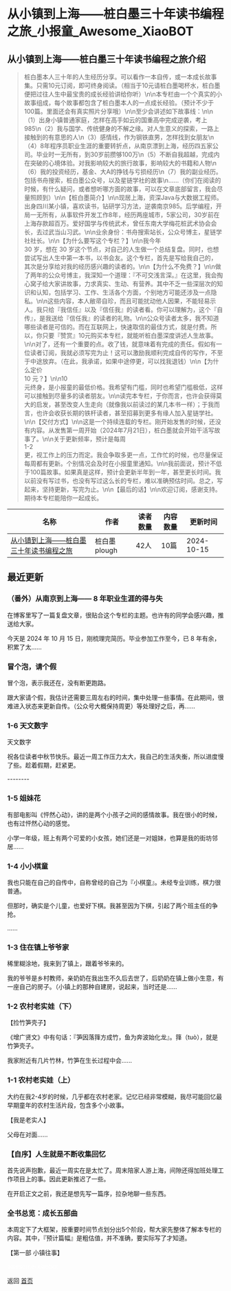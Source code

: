 # 从小镇到上海——桩白墨三十年读书编程之旅_小报童_Awesome_XiaoBOT

## 从小镇到上海——桩白墨三十年读书编程之旅介绍
> 桩白墨本人三十年的人生经历分享。可以看作一本自传，或一本成长故事集。只需10元订阅，即可终身阅读。（相当于10元请桩白墨喝杯水，桩白墨便把过往人生中最宝贵的成长经验讲给你听）\n\n本专栏由一个个真实的小故事组成，每个故事都包含了桩白墨本人的一点成长经验。（预计不少于100篇。里面还会有真实照片分享哦）\n\n至少会讲述如下故事线：\n\n（1）出身小镇普通家庭，怎样在高手如云的国重高中完成逆袭，考上985\n（2）我与国学、传统健身的不解之缘。对人生意义的探索，一路上接触到的有意思的人\n（3）感情线，作为钢铁直男，怎样找到女朋友\n（4）8年程序员职业生涯的重要转折点，从南京漂到上海，经历四五家公司。毕业时一无所有，到30岁前攒够100万\n（5）不断自我超越，完成内在突破的心境体验。对我影响较大的旅行故事，影响较大的书籍和人物\n（6）我的投资经历，基金、大A的挣钱与亏损经历\n（7）我的副业经历。包括书舟搜索，桩白墨公众号，以及星链学社的故事\n……（你们在阅读的时候，有什么疑问，或者想听哪方面的故事，可以在文章底部留言，我会尽量照顾到）\n\n【桩白墨简介】\n\n现居上海，资深Java与大数据工程师。出身四川某小镇，喜欢读书，钻研学习方法，逆袭南京985。后学编程，开局一无所有，从事软件开发工作8年，经历两座城市，5家公司，30岁前在上海存款超百万。爱好国学与传统武术，曾任东南大学梅花桩武术协会会长，去过武当山习武。\n\n业余身份：书舟搜索站长，公众号博主，星链学社社长。\n\n【为什么要写这个专栏？】\n\n我今年  
30 岁，想在 30 岁这个节点，对自己的人生做一个总结复盘。同时，也想尝试写出人生中第一本书，以书会友。这个专栏，首先是写给我自己的，  
其次是分享给对我的经历感兴趣的读者的。\n\n【为什么不免费？】\n\n做了两年的公众号博主，我深知一个道理：『不可交浅言深。』在这里，我会掏心窝子给大家讲故事，力求真实、生动、有营养。其中不乏一些深层次的知识和认知，包括学习、工作、生活各个方面，个别地方可能还涉及一点隐私。\n\n这些内容，本人敝帚自珍，而且可能扰动他人因果，不能轻易示人。我只给『我信任』以及『信任我』的读者看。你可以理解为，这个『自传』，是我送给『信任我』的读者的礼物。\n\n公众号读者太多，我不知道哪些读者是可信的。而在互联网上，快速取信的最佳方式，就是付费。所以，你只要『赞赏』10元购买本专栏，就能听桩白墨深度讲述人生故事。\n\n对了，还有一个重要的点。收了钱，就意味着有完成的责任。假如有一位读者订阅，我就必须写完为止！这可以激励我顺利完成自传的写作，不至于中途放弃。（在此，我承诺，如果中途停更，可以找我退钱）\n\n【为什么定价  
10 元？】\n\n10  
元终身，是小报童的最低价格。我希望有门槛，同时也希望门槛极低，这样可以接触到尽量多的读者朋友。\n\n读完本专栏，于你而言，也许会获得莫大的启发，甚至改变人生走向（就像我以前读过的某几本书一样）；于我而言，也许会收获长期的铁杆读者，甚至招募到更多有缘人加入星链学社。\n\n【交付方式】\n\n这是一个持续连载的专栏。刚开始发售的时候，还没有内容。从发售第一周开始（2024年7月21日），桩白墨就会开始干活写故事了。\n\n关于更新频率，预计是每周  
1-2  
更，视工作上的压力而定。我会争取多更一点，工作忙的时候，也尽量保证每周都有更新。个别情况会及时在小报童里通知。\n\n我前面说，预计不低于100篇故事。如果真是这样，预计会更新半年到一年，甚至更长时间。我以前没有写过书，也没有写过这么长的专栏，难以准确预估时间。总之，写起来，坚持更新，写完为止。\n\n【最后的话】\n\n欢迎订阅，感谢支持。期待本专栏能陪你一起成长。  
  


|名称|作者|读者数量|内容数量|更新时间|
|---|---|---|---|---|
|[从小镇到上海——桩白墨三十年读书编程之旅](https://xiaobot.net/p/baimoz_life?refer=0b133df9-27dc-423b-8101-639049001c13)|桩白墨 plough|42人|10篇|2024-10-15|

## 最近更新
### （番外）从南京到上海—— 8 年职业生涯的得与失

在博客里写了一篇复盘文章，很贴合这个专栏的主题。也许有的同学会感兴趣，推送给大家。

今天是 2024 年 10 月 15 日，刚梳理完简历。毕业参加工作至今，已 8 年有余，积累了太......

### 冒个泡，请个假

冒个泡，表示我还在，没有断更跑路。

跟大家请个假，我估计还需要三周左右的时间，集中处理一些事情。在此期间，很难进入状态来更新自传。（公众号大概保持周更）等处理好之后，再......

### 1-6 天文数字

天文数字

祝各位读者中秋节快乐。最近一周工作压力太大，我自己的生活失衡，所以进度慢了些。趁着假期，赶紧更。

\--------

### 1-5 姐妹花

有部电影叫《怦然心动》，讲的是两个小孩子之间的感情故事。我在很小的时候，也有过怦然心动的感觉。

小学一年级，班上有两个可爱的小女孩，她们还是一对姐妹，也算是我的街坊邻居......

### 1-4 小小棋童

我也只能在自己的自传中，自称曾经的自己为『小棋童』。未经专业训练，棋力很普通。

但那时，确实是个儿童，也爱好下棋。我甚至因为下棋，引起了两个班主任的争抢。

......

### 1-3 住在镇上爷爷家

稀里糊涂地，我来到了镇上，跟着爷爷来的。

我的爷爷是乡村教师，亲奶奶在我出生不久后去世了，后奶奶在镇上做小生意，有一座自己的房子。（小镇上的那种自建房，说起来，当时还是......

### 1-2 农村老实娃（下）

【捡竹笋壳子】

《增广贤文》中有句话：『笋因落箨方成竹，鱼为奔波始化龙』。箨（tuò），就是竹笋壳子。

我家附近有几片竹林，竹笋在生长过程中会......

### 1-1 农村老实娃（上）

大约在我2-4岁的时候，几乎都在农村老家。记忆已经非常模糊，我尽可能回忆最早期童年的农村生活片段，包含多个小故事。

【我是老实人】

父母在对面......

### 【自序】人生就是不断收集回忆

首先说声抱歉，最近一周实在是太忙了。周末陪家人游上海，间隙还得加班处理工作项目上的事。因此更新推迟了一些。

在开启正文之前，我还是想先写一篇序，拉杂地聊一些东西。

### 全书总览：成长五部曲

本周定下了大框架，按重要时间节点划分出5个阶段，帮大家先整体了解本专栏的内容。其中，『预计篇幅』是粗估值，并不准确，要实际写了才知道。

【第一部 小镇往事】


<a href="https://github.com/Reno9527/awesome-xiaobot" style="color: white; text-decoration: none;">awesome-xiaobot</a>

返回 [首页](../README.md)
